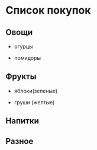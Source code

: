 # Cписок покупок 

## Овощи

- огурцы 

- помидоры

## Фрукты 

- яблоки(зеленые)

- груши (желтые)

## Напитки  

## Разное